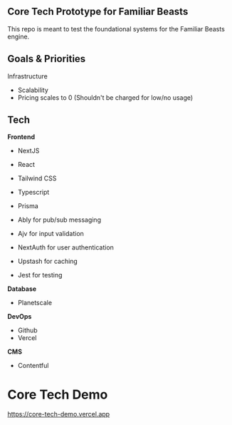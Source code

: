 ## Core Tech Prototype for Familiar Beasts

This repo is meant to test the foundational systems for the Familiar Beasts engine.

## Goals & Priorities

Infrastructure

-   Scalability
-   Pricing scales to 0 (Shouldn't be charged for low/no usage)

## Tech

**Frontend**

-   NextJS
-   React
-   Tailwind CSS
-   Typescript
-   Prisma

-   Ably for pub/sub messaging
-   Ajv for input validation
-   NextAuth for user authentication
-   Upstash for caching
-   Jest for testing

**Database**

-   Planetscale

**DevOps**

-   Github
-   Vercel

**CMS**

-   Contentful

# Core Tech Demo

https://core-tech-demo.vercel.app
